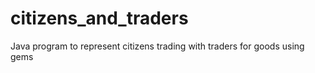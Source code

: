 # citizens_and_traders
Java program to represent citizens trading with traders for goods using gems
